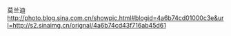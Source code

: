 莫兰迪
http://photo.blog.sina.com.cn/showpic.html#blogid=4a6b74cd01000c3e&url=http://s2.sinaimg.cn/orignal/4a6b74cd43f716ab45d61
